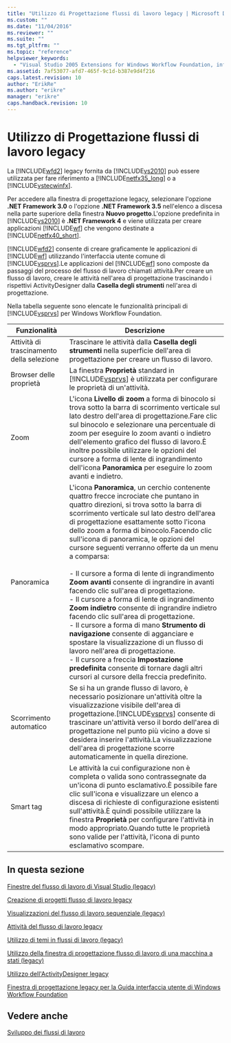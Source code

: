 ```yaml
---
title: "Utilizzo di Progettazione flussi di lavoro legacy | Microsoft Docs"
ms.custom: ""
ms.date: "11/04/2016"
ms.reviewer: ""
ms.suite: ""
ms.tgt_pltfrm: ""
ms.topic: "reference"
helpviewer_keywords: 
  - "Visual Studio 2005 Extensions for Windows Workflow Foundation, informazioni"
ms.assetid: 7af53077-afd7-465f-9c1d-b387e9d4f216
caps.latest.revision: 10
author: "ErikRe"
ms.author: "erikre"
manager: "erikre"
caps.handback.revision: 10
---
```

# Utilizzo di Progettazione flussi di lavoro legacy
La [!INCLUDE[wfd2](../workflow-designer/includes/wfd2_md.md)] legacy fornita da [!INCLUDE[vs2010](../modeling/includes/vs2010_md.md)] può essere utilizzata per fare riferimento a [!INCLUDE[netfx35_long](../workflow-designer/includes/netfx35_long_md.md)] o a [!INCLUDE[vstecwinfx](../workflow-designer/includes/vstecwinfx_md.md)].  
  
 Per accedere alla finestra di progettazione legacy, selezionare l'opzione **.NET Framework 3.0** o l'opzione **.NET Framework 3.5** nell'elenco a discesa nella parte superiore della finestra **Nuovo progetto**.L'opzione predefinita in [!INCLUDE[vs2010](../modeling/includes/vs2010_md.md)] è **.NET Framework 4** e viene utilizzata per creare applicazioni [!INCLUDE[wf](../workflow-designer/includes/wf_md.md)] che vengono destinate a [!INCLUDE[netfx40_short](../workflow-designer/includes/netfx40_short_md.md)].  
  
 [!INCLUDE[wfd2](../workflow-designer/includes/wfd2_md.md)] consente di creare graficamente le applicazioni di [!INCLUDE[wf](../workflow-designer/includes/wf_md.md)] utilizzando l'interfaccia utente comune di [!INCLUDE[vsprvs](../code-quality/includes/vsprvs_md.md)].Le applicazioni del [!INCLUDE[wf](../workflow-designer/includes/wf_md.md)] sono composte da passaggi del processo del flusso di lavoro chiamati attività.Per creare un flusso di lavoro, creare le attività nell'area di progettazione trascinando i rispettivi ActivityDesigner dalla **Casella degli strumenti** nell'area di progettazione.  
  
 Nella tabella seguente sono elencate le funzionalità principali di [!INCLUDE[vsprvs](../code-quality/includes/vsprvs_md.md)] per Windows Workflow Foundation.  
  
|Funzionalità|Descrizione|  
|------------------|-----------------|  
|Attività di trascinamento della selezione|Trascinare le attività dalla **Casella degli strumenti** nella superficie dell'area di progettazione per creare un flusso di lavoro.|  
|Browser delle proprietà|La finestra **Proprietà** standard in [!INCLUDE[vsprvs](../code-quality/includes/vsprvs_md.md)] è utilizzata per configurare le proprietà di un'attività.|  
|Zoom|L'icona **Livello di zoom** a forma di binocolo si trova sotto la barra di scorrimento verticale sul lato destro dell'area di progettazione.Fare clic sul binocolo e selezionare una percentuale di zoom per eseguire lo zoom avanti o indietro dell'elemento grafico del flusso di lavoro.È inoltre possibile utilizzare le opzioni del cursore a forma di lente di ingrandimento dell'icona **Panoramica** per eseguire lo zoom avanti e indietro.|  
|Panoramica|L'icona **Panoramica**, un cerchio contenente quattro frecce incrociate che puntano in quattro direzioni, si trova sotto la barra di scorrimento verticale sul lato destro dell'area di progettazione esattamente sotto l'icona dello zoom a forma di binocolo.Facendo clic sull'icona di panoramica, le opzioni del cursore seguenti verranno offerte da un menu a comparsa:<br /><br /> -   Il cursore a forma di lente di ingrandimento  **Zoom avanti** consente di ingrandire in avanti facendo clic sull'area di progettazione.<br />-   Il cursore a forma di lente di ingrandimento **Zoom indietro** consente di ingrandire indietro facendo clic sull'area di progettazione.<br />-   Il cursore a forma di mano **Strumento di navigazione** consente di agganciare e spostare la visualizzazione di un flusso di lavoro nell'area di progettazione.<br />-   Il cursore a freccia **Impostazione predefinita** consente di tornare dagli altri cursori al cursore della freccia predefinito.|  
|Scorrimento automatico|Se si ha un grande flusso di lavoro, è necessario posizionare un'attività oltre la visualizzazione visibile dell'area di progettazione.[!INCLUDE[vsprvs](../code-quality/includes/vsprvs_md.md)] consente di trascinare un'attività verso il bordo dell'area di progettazione nel punto più vicino a dove si desidera inserire l'attività.La visualizzazione dell'area di progettazione scorre automaticamente in quella direzione.|  
|Smart tag|Le attività la cui configurazione non è completa o valida sono contrassegnate da un'icona di punto esclamativo.È possibile fare clic sull'icona e visualizzare un elenco a discesa di richieste di configurazione esistenti sull'attività.È quindi possibile utilizzare la finestra **Proprietà** per configurare l'attività in modo appropriato.Quando tutte le proprietà sono valide per l'attività, l'icona di punto esclamativo scompare.|  
  
## In questa sezione  
 [Finestre del flusso di lavoro di Visual Studio \(legacy\)](../workflow-designer/visual-studio-workflow-windows-legacy.md)  
  
 [Creazione di progetti flusso di lavoro legacy](../workflow-designer/creating-legacy-workflow-projects.md)  
  
 [Visualizzazioni del flusso di lavoro sequenziale \(legacy\)](../workflow-designer/sequential-workflow-views-legacy.md)  
  
 [Attività del flusso di lavoro legacy](../workflow-designer/legacy-workflow-activities.md)  
  
 [Utilizzo di temi in flussi di lavoro \(legacy\)](../workflow-designer/using-themes-in-workflows-legacy.md)  
  
 [Utilizzo della finestra di progettazione flusso di lavoro di una macchina a stati \(legacy\)](../workflow-designer/using-the-legacy-state-machine-workflow-designer.md)  
  
 [Utilizzo dell'ActivityDesigner legacy](../workflow-designer/using-the-legacy-activity-designer.md)  
  
 [Finestra di progettazione legacy per la Guida interfaccia utente di Windows Workflow Foundation](../workflow-designer/legacy-designer-for-windows-workflow-foundation-ui-help.md)  
  
## Vedere anche  
 [Sviluppo dei flussi di lavoro](http://go.microsoft.com/fwlink?LinkID=65010)